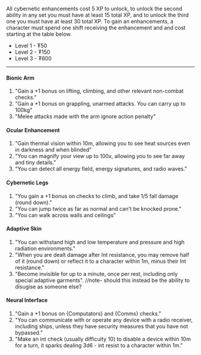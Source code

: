 All cybernetic enhancements cost 5 XP to unlock, to unlock the second ability in any set you must have at least 15 total XP, and to unlock the third one you must have at least 30 total XP. To gain an enhancements, a character must spend one shift receiving the enhancement and and cost starting at the table below.
- Level 1 - ₮50
- Level 2 - ₮150
- Level 3 - ₮600
---
#### Bionic Arm
1. "Gain a +1 bonus on lifting, climbing, and other relevant non-combat checks."
2. "Gain a +1 bonus on grappling, unarmed attacks. You can carry up to 100kg"
3. "Melee attacks made with the arm ignore action penalty"
#### Ocular Enhancement
1. "Gain thermal vision within 10m, allowing you to see heat sources even in darkness and when blinded"
2. "You can magnify your view up to 100x, allowing you to see far away and tiny details."
3. "You can detect all energy field, energy signatures, and radio waves."
#### Cybernetic Legs
1. "You gain a +1 bonus on checks to climb, and take 1/5 fall damage (round down)."
2. "You can jump twice as far as normal and can't be knocked prone."
3. "You can walk across walls and ceilings"
#### Adaptive Skin
1. "You can withstand high and low temperature and pressure and high radiation environments."
2. "When you are dealt damage after Int resistance, you may remove half of it (round down) or reflect it to a character within 1m, minus their Int resistance."
3. "Become invisible for up to a minute, once per rest, including only special adaptive garments".
//note- should this instead be the ability to disugise as someone else?
#### Neural Interface
1. "Gain a +1 bonus on {Computators} and {Comms} checks."
2. "You can communicate with or operate any device with a radio receiver, including ships, unless they have security measures that you have not bypassed."
3. "Make an int check (usually difficulty 10) to disable a device within 10m for a turn, it sparks dealing 3d6 - int resist to a character within 1m."
